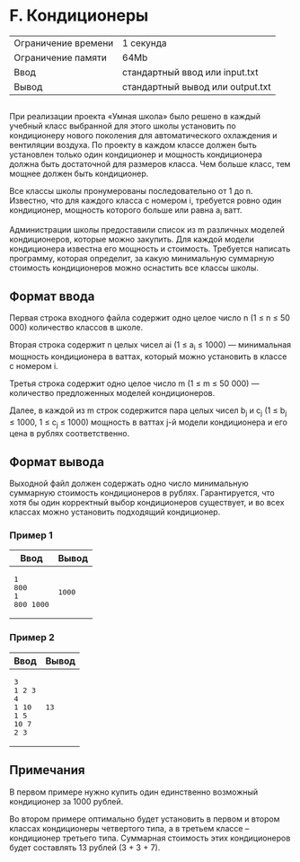 <div class="problem-statement">
   <div class="header">
      <h1 class="title">F. Кондиционеры</h1>
      <table>
         <tr class="time-limit">
            <td class="property-title">Ограничение времени</td>
            <td>1&nbsp;секунда</td>
         </tr>
         <tr class="memory-limit">
            <td class="property-title">Ограничение памяти</td>
            <td>64Mb</td>
         </tr>
         <tr class="input-file">
            <td class="property-title">Ввод</td>
            <td colspan="1">стандартный ввод или input.txt</td>
         </tr>
         <tr class="output-file">
            <td class="property-title">Вывод</td>
            <td colspan="1">стандартный вывод или output.txt</td>
         </tr>
      </table>
   </div>
   <h2></h2>
   <div class="legend"><span style="">
         <p>При реализации проекта «Умная школа» было решено в каждый учебный класс выбранной для этого школы установить по кондиционеру
            нового поколения для автоматического охлаждения и вентиляции воздуха. По проекту в каждом классе должен быть установлен только
            один кондиционер и мощность кондиционера должна быть достаточной для размеров класса. Чем больше класс, тем мощнее должен
            быть кондиционер.
         </p></span><p>Все классы школы пронумерованы последовательно от 1 до n. Известно, что для каждого класса с номером i, требуется ровно один
         кондиционер, мощность которого больше или равна <span class="tex-math-text">a<sub>i</sub></span> ватт.
      </p>
      <p>Администрации школы предоставили список из m различных моделей кондиционеров, которые можно закупить. Для каждой модели кондиционера
         известна его мощность и стоимость. Требуется написать программу, которая определит, за какую минимальную суммарную стоимость
         кондиционеров можно оснастить все классы школы.
      </p>
   </div>
   <h2>Формат ввода</h2>
   <div class="input-specification"><span style="">
         <p>Первая строка входного файла содержит одно целое число n (1 ≤ n ≤ 50 000) количество классов в школе.</p></span><p>Вторая строка содержит n целых чисел ai (1 ≤ <span class="tex-math-text">a<sub>i</sub></span> ≤ 1000)&nbsp;&mdash; минимальная мощность кондиционера в ваттах, который можно установить в классе с номером i.
      </p>
      <p>Третья строка содержит одно целое число m (1 ≤ m ≤ 50 000)&nbsp;&mdash; количество предложенных моделей кондиционеров.</p>
      <p>Далее, в каждой из m строк содержится пара целых чисел <span class="tex-math-text">b<sub>j</sub></span> и <span class="tex-math-text">c<sub>j</sub></span> (1 ≤ <span class="tex-math-text">b<sub>j</sub></span> ≤ 1000, 1 ≤ <span class="tex-math-text">c<sub>j</sub></span> ≤ 1000) мощность в ваттах j-й модели кондиционера и его цена в рублях соответственно.
      </p>
   </div>
   <h2>Формат вывода</h2>
   <div class="output-specification"><span style="">
         <p>Выходной файл должен содержать одно число минимальную суммарную стоимость кондиционеров в рублях. Гарантируется, что хотя
            бы один корректный выбор кондиционеров существует, и во всех классах можно установить подходящий кондиционер.
         </p></span><p></p>
   </div>
   <h3>Пример 1</h3>
   <table class="sample-tests">
      <thead>
         <tr>
            <th>Ввод</th>
            <th>Вывод</th>
         </tr>
      </thead>
      <tbody>
         <tr>
            <td><pre>1
800
1
800 1000
</pre></td>
            <td><pre>1000
</pre></td>
         </tr>
      </tbody>
   </table>
   <h3>Пример 2</h3>
   <table class="sample-tests">
      <thead>
         <tr>
            <th>Ввод</th>
            <th>Вывод</th>
         </tr>
      </thead>
      <tbody>
         <tr>
            <td><pre>3
1 2 3
4
1 10
1 5
10 7
2 3
</pre></td>
            <td><pre>13
</pre></td>
         </tr>
      </tbody>
   </table>
   <h2>Примечания</h2>
   <div class="notes"><span style="">
         <p>В первом примере нужно купить один единственно возможный кондиционер за 1000 рублей.</p></span><p>Во втором примере оптимально будет установить в первом и втором классах кондиционеры четвертого типа, а в третьем классе –
         кондиционер третьего типа. Суммарная стоимость этих кондиционеров будет составлять 13 рублей (3 + 3 + 7).
      </p>
   </div>
</div></div>
